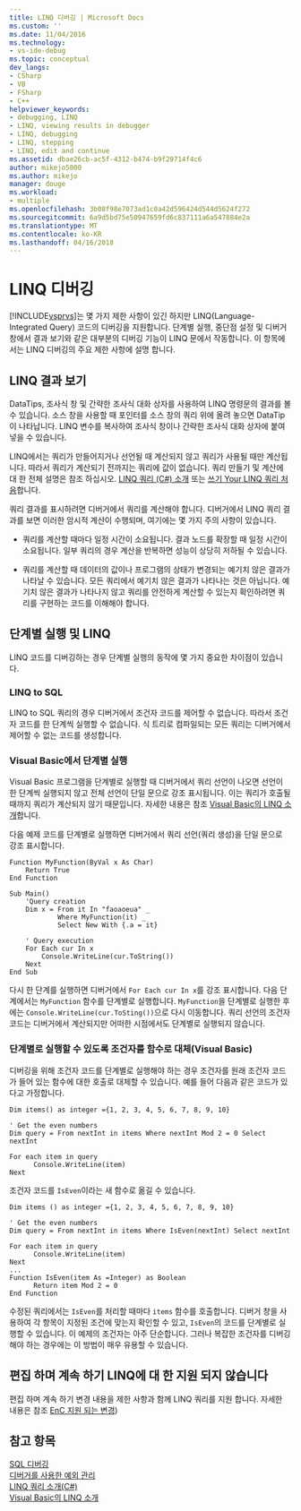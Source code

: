 ```yaml
---
title: LINQ 디버깅 | Microsoft Docs
ms.custom: ''
ms.date: 11/04/2016
ms.technology:
- vs-ide-debug
ms.topic: conceptual
dev_langs:
- CSharp
- VB
- FSharp
- C++
helpviewer_keywords:
- debugging, LINQ
- LINQ, viewing results in debugger
- LINQ, debugging
- LINQ, stepping
- LINQ, edit and continue
ms.assetid: dbae26cb-ac5f-4312-b474-b9f29714f4c6
author: mikejo5000
ms.author: mikejo
manager: douge
ms.workload:
- multiple
ms.openlocfilehash: 3b08f98e7073ad1c0a42d596424d544d5624f272
ms.sourcegitcommit: 6a9d5bd75e50947659fd6c837111a6a547884e2a
ms.translationtype: MT
ms.contentlocale: ko-KR
ms.lasthandoff: 04/16/2018
---
```

# <a name="debugging-linq"></a>LINQ 디버깅
[!INCLUDE[vsprvs](../code-quality/includes/vsprvs_md.md)]는 몇 가지 제한 사항이 있긴 하지만 LINQ(Language-Integrated Query) 코드의 디버깅을 지원합니다. 단계별 실행, 중단점 설정 및 디버거 창에서 결과 보기와 같은 대부분의 디버깅 기능이 LINQ 문에서 작동합니다. 이 항목에서는 LINQ 디버깅의 주요 제한 사항에 설명 합니다.  
  
##  <a name="BKMK_ViewingLINQResults"></a> LINQ 결과 보기  
 DataTips, 조사식 창 및 간략한 조사식 대화 상자를 사용하여 LINQ 명령문의 결과를 볼 수 있습니다. 소스 창을 사용할 때 포인터를 소스 창의 쿼리 위에 올려 놓으면 DataTip이 나타납니다. LINQ 변수를 복사하여 조사식 창이나 간략한 조사식 대화 상자에 붙여 넣을 수 있습니다.  
  
 LINQ에서는 쿼리가 만들어지거나 선언될 때 계산되지 않고 쿼리가 사용될 때만 계산됩니다. 따라서 쿼리가 계산되기 전까지는 쿼리에 값이 없습니다. 쿼리 만들기 및 계산에 대 한 전체 설명은 참조 하십시오. [LINQ 쿼리 (C#) 소개](/dotnet/csharp/programming-guide/concepts/linq/introduction-to-linq-queries) 또는 [쓰기 Your LINQ 쿼리 처음](/dotnet/visual-basic/programming-guide/concepts/linq/writing-your-first-linq-query)합니다.  
  
 쿼리 결과를 표시하려면 디버거에서 쿼리를 계산해야 합니다. 디버거에서 LINQ 쿼리 결과를 보면 이러한 암시적 계산이 수행되며, 여기에는 몇 가지 주의 사항이 있습니다.  
  
-   쿼리를 계산할 때마다 일정 시간이 소요됩니다. 결과 노드를 확장할 때 일정 시간이 소요됩니다. 일부 쿼리의 경우 계산을 반복하면 성능이 상당히 저하될 수 있습니다.  
  
-   쿼리를 계산할 때 데이터의 값이나 프로그램의 상태가 변경되는 예기치 않은 결과가 나타날 수 있습니다. 모든 쿼리에서 예기치 않은 결과가 나타나는 것은 아닙니다. 예기치 않은 결과가 나타나지 않고 쿼리를 안전하게 계산할 수 있는지 확인하려면 쿼리를 구현하는 코드를 이해해야 합니다.  
  
##  <a name="BKMK_SteppingAndLinq"></a> 단계별 실행 및 LINQ  
 LINQ 코드를 디버깅하는 경우 단계별 실행의 동작에 몇 가지 중요한 차이점이 있습니다.  
  
### <a name="linq-to-sql"></a>LINQ to SQL  
 LINQ to SQL 쿼리의 경우 디버거에서 조건자 코드를 제어할 수 없습니다. 따라서 조건자 코드를 한 단계씩 실행할 수 없습니다. 식 트리로 컴파일되는 모든 쿼리는 디버거에서 제어할 수 없는 코드를 생성합니다.  
  
### <a name="stepping-in-visual-basic"></a>Visual Basic에서 단계별 실행  
 Visual Basic 프로그램을 단계별로 실행할 때 디버거에서 쿼리 선언이 나오면 선언이 한 단계씩 실행되지 않고 전체 선언이 단일 문으로 강조 표시됩니다. 이는 쿼리가 호출될 때까지 쿼리가 계산되지 않기 때문입니다. 자세한 내용은 참조 [Visual Basic의 LINQ 소개](/dotnet/visual-basic/programming-guide/language-features/linq/introduction-to-linq)합니다.  
  
 다음 예제 코드를 단계별로 실행하면 디버거에서 쿼리 선언(쿼리 생성)을 단일 문으로 강조 표시합니다.  
  
```  
Function MyFunction(ByVal x As Char)  
    Return True  
End Function  
  
Sub Main()  
    'Query creation  
    Dim x = From it In "faoaoeua" _  
            Where MyFunction(it) _  
            Select New With {.a = it}  
  
    ' Query execution  
    For Each cur In x  
        Console.WriteLine(cur.ToString())  
    Next  
End Sub  
```  
  
 다시 한 단계를 실행하면 디버거에서 `For Each cur In x`를 강조 표시합니다. 다음 단계에서는 `MyFunction` 함수를 단계별로 실행합니다. `MyFunction`을 단계별로 실행한 후에는 `Console.WriteLine(cur.ToSting())`으로 다시 이동합니다. 쿼리 선언의 조건자 코드는 디버거에서 계산되지만 어떠한 시점에서도 단계별로 실행되지 않습니다.  
  
### <a name="replacing-a-predicate-with-a-function-to-enable-stepping-visual-basic"></a>단계별로 실행할 수 있도록 조건자를 함수로 대체(Visual Basic)  
 디버깅을 위해 조건자 코드를 단계별로 실행해야 하는 경우 조건자를 원래 조건자 코드가 들어 있는 함수에 대한 호출로 대체할 수 있습니다. 예를 들어 다음과 같은 코드가 있다고 가정합니다.  
  
```  
Dim items() as integer ={1, 2, 3, 4, 5, 6, 7, 8, 9, 10}  
  
' Get the even numbers  
Dim query = From nextInt in items Where nextInt Mod 2 = 0 Select nextInt  
  
For each item in query  
      Console.WriteLine(item)  
Next  
```  
  
 조건자 코드를 `IsEven`이라는 새 함수로 옮길 수 있습니다.  
  
```  
Dim items () as integer ={1, 2, 3, 4, 5, 6, 7, 8, 9, 10}  
  
' Get the even numbers  
Dim query = From nextInt in items Where IsEven(nextInt) Select nextInt  
  
For each item in query  
      Console.WriteLine(item)  
Next  
...   
Function IsEven(item As =Integer) as Boolean  
      Return item Mod 2 = 0  
End Function  
```  
  
 수정된 쿼리에서는 `IsEven`를 처리할 때마다 `items` 함수를 호출합니다. 디버거 창을 사용하여 각 항목이 지정된 조건에 맞는지 확인할 수 있고, `IsEven`의 코드를 단계별로 실행할 수 있습니다. 이 예제의 조건자는 아주 단순합니다. 그러나 복잡한 조건자를 디버깅해야 하는 경우에는 이 방법이 매우 유용할 수 있습니다.  
  
##  <a name="BKMK_EditandContinueNotSupportedforLINQ"></a> 편집 하며 계속 하기 LINQ에 대 한 지원 되지 않습니다  
 편집 하며 계속 하기 변경 내용을 제한 사항과 함께 LINQ 쿼리를 지원 합니다. 자세한 내용은 참조 [EnC 지원 되는 변경](https://github.com/dotnet/roslyn/wiki/EnC-Supported-Edits))
  
## <a name="see-also"></a>참고 항목  
 [SQL 디버깅](http://msdn.microsoft.com/en-us/f27c17e6-1d90-49f2-9fc0-d02e6a27f109)    
 [디버거를 사용한 예외 관리](../debugger/managing-exceptions-with-the-debugger.md)   
 [LINQ 쿼리 소개(C#)](/dotnet/csharp/programming-guide/concepts/linq/introduction-to-linq-queries)   
 [Visual Basic의 LINQ 소개](/dotnet/visual-basic/programming-guide/language-features/linq/introduction-to-linq)